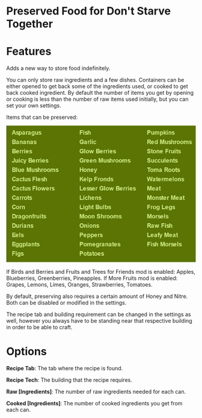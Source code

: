 # Preserved Food for Don't Starve Together

# Features

Adds a new way to store food indefinitely.

You can only store raw ingredients and a few dishes. Containers can be either opened to get back some of the ingredients used, or cooked to get back cooked ingredient. By default the number of items you get by opening or cooking is less than the number of raw items used initially, but you can set your own settings.

Items that can be preserved:

![List of items that can be preserved](https://raw.githubusercontent.com/tony9f74c/DontStarvePreservedFood/main/list.png)

If Birds and Berries and Fruits and Trees for Friends mod is enabled: Apples, Blueberries, Greenberries, Pineapples. If More Fruits mod is enabled: Grapes, Lemons, Limes, Oranges, Strawberries, Tomatoes.

By default, preserving also requires a certain amount of Honey and Nitre. Both can be disabled or modified in the settings.

The recipe tab and building requirement can be changed in the settings as well, however you always have to be standing near that respective building in order to be able to craft.

# Options

<b>Recipe Tab</b>: The tab where the recipe is found.

<b>Recipe Tech</b>: The building that the recipe requires.

<b>Raw [Ingredients]</b>: The number of raw ingredients needed for each can.

<b>Cooked [Ingredients]</b>: The number of cooked ingredients you get from each can.
